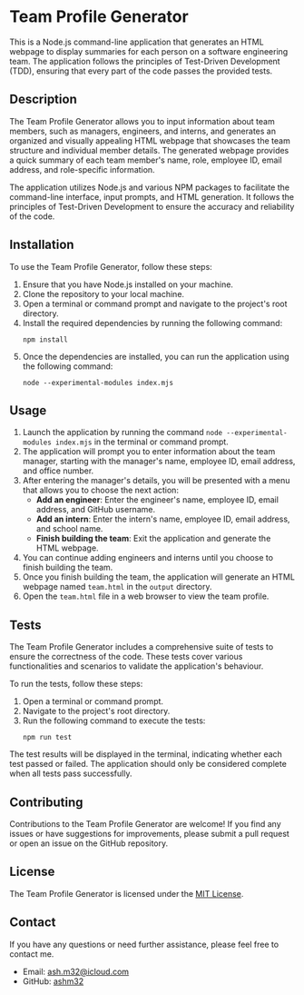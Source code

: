 # Team Profile Generator

This is a Node.js command-line application that generates an HTML webpage to display summaries for each person on a software engineering team. The application follows the principles of Test-Driven Development (TDD), ensuring that every part of the code passes the provided tests.

## Description

The Team Profile Generator allows you to input information about team members, such as managers, engineers, and interns, and generates an organized and visually appealing HTML webpage that showcases the team structure and individual member details. The generated webpage provides a quick summary of each team member's name, role, employee ID, email address, and role-specific information.

The application utilizes Node.js and various NPM packages to facilitate the command-line interface, input prompts, and HTML generation. It follows the principles of Test-Driven Development to ensure the accuracy and reliability of the code.

## Installation

To use the Team Profile Generator, follow these steps:

1. Ensure that you have Node.js installed on your machine.
2. Clone the repository to your local machine.
3. Open a terminal or command prompt and navigate to the project's root directory.
4. Install the required dependencies by running the following command:
   ```
   npm install
   ```
5. Once the dependencies are installed, you can run the application using the following command:
   ```
   node --experimental-modules index.mjs
   ```
   
## Usage

1. Launch the application by running the command `node --experimental-modules index.mjs` in the terminal or command prompt.
2. The application will prompt you to enter information about the team manager, starting with the manager's name, employee ID, email address, and office number.
3. After entering the manager's details, you will be presented with a menu that allows you to choose the next action:
   - **Add an engineer**: Enter the engineer's name, employee ID, email address, and GitHub username.
   - **Add an intern**: Enter the intern's name, employee ID, email address, and school name.
   - **Finish building the team**: Exit the application and generate the HTML webpage.
4. You can continue adding engineers and interns until you choose to finish building the team.
5. Once you finish building the team, the application will generate an HTML webpage named `team.html` in the `output` directory.
6. Open the `team.html` file in a web browser to view the team profile.

## Tests

The Team Profile Generator includes a comprehensive suite of tests to ensure the correctness of the code. These tests cover various functionalities and scenarios to validate the application's behaviour.

To run the tests, follow these steps:

1. Open a terminal or command prompt.
2. Navigate to the project's root directory.
3. Run the following command to execute the tests:
   ```
   npm run test
   ```

The test results will be displayed in the terminal, indicating whether each test passed or failed. The application should only be considered complete when all tests pass successfully.

## Contributing

Contributions to the Team Profile Generator are welcome! If you find any issues or have suggestions for improvements, please submit a pull request or open an issue on the GitHub repository.

## License

The Team Profile Generator is licensed under the [MIT License](https://opensource.org/licenses/MIT).

## Contact

If you have any questions or need further assistance, please feel free to contact me.

- Email: [ash.m32@icloud.com](mailto:your-ash.m32@icloud.com)
- GitHub: [ashm32](https://github.com/ashm32)

